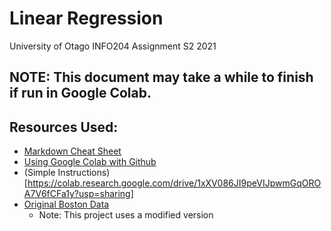 # Linear Regression
University of Otago INFO204 Assignment S2 2021
## NOTE: This document may take a while to finish if run in Google Colab.
## Resources Used:
- [Markdown Cheat Sheet](https://www.markdownguide.org/cheat-sheet/)
- [Using Google Colab with Github](https://colab.research.google.com/github/googlecolab/colabtools/blob/master/notebooks/colab-github-demo.ipynb#scrollTo=K-NVg7RjyeTk)
 - (Simple Instructions)[https://colab.research.google.com/drive/1xXV086JI9peVIJpwmGqOROA7V6fCFa1y?usp=sharing] 
- [Original Boston Data](https://www.cs.toronto.edu/~delve/data/boston/bostonDetail.html)
  - Note: This project uses a modified version
